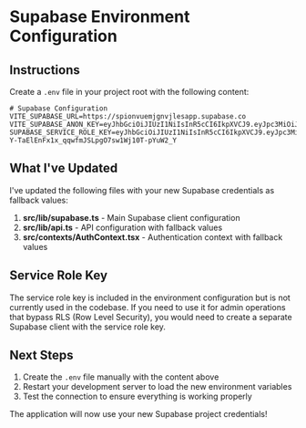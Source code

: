 # Supabase Environment Configuration

## Instructions
Create a `.env` file in your project root with the following content:

```
# Supabase Configuration
VITE_SUPABASE_URL=https://spionvuemjgnvjlesapp.supabase.co
VITE_SUPABASE_ANON_KEY=eyJhbGciOiJIUzI1NiIsInR5cCI6IkpXVCJ9.eyJpc3MiOiJzdXBhYmFzZSIsInJlZiI6InNwaW9udnVlbWpnbnZqbGVzYXBwIiwicm9sZSI6ImFub24iLCJpYXQiOjE3NjEzNDE1NTEsImV4cCI6MjA3NjkxNzU1MX0.qdgPAXb3fQPGd9xj_pKJhMtyq1ulDa01wdXFnXtliW4
SUPABASE_SERVICE_ROLE_KEY=eyJhbGciOiJIUzI1NiIsInR5cCI6IkpXVCJ9.eyJpc3MiOiJzdXBhYmFzZSIsInJlZiI6InNwaW9udnVlbWpnbnZqbGVzYXBwIiwicm9sZSI6InNlcnZpY2Vfcm9sZSIsImlhdCI6MTc2MTM0MTU1MSwiZXhwIjoyMDc2OTE3NTUxfQ.9-Y-TaElEnFx1x_qqwfmJSLpgO7sw1Wj10T-pYuW2_Y
```

## What I've Updated

I've updated the following files with your new Supabase credentials as fallback values:

1. **src/lib/supabase.ts** - Main Supabase client configuration
2. **src/lib/api.ts** - API configuration with fallback values
3. **src/contexts/AuthContext.tsx** - Authentication context with fallback values

## Service Role Key

The service role key is included in the environment configuration but is not currently used in the codebase. If you need to use it for admin operations that bypass RLS (Row Level Security), you would need to create a separate Supabase client with the service role key.

## Next Steps

1. Create the `.env` file manually with the content above
2. Restart your development server to load the new environment variables
3. Test the connection to ensure everything is working properly

The application will now use your new Supabase project credentials!
